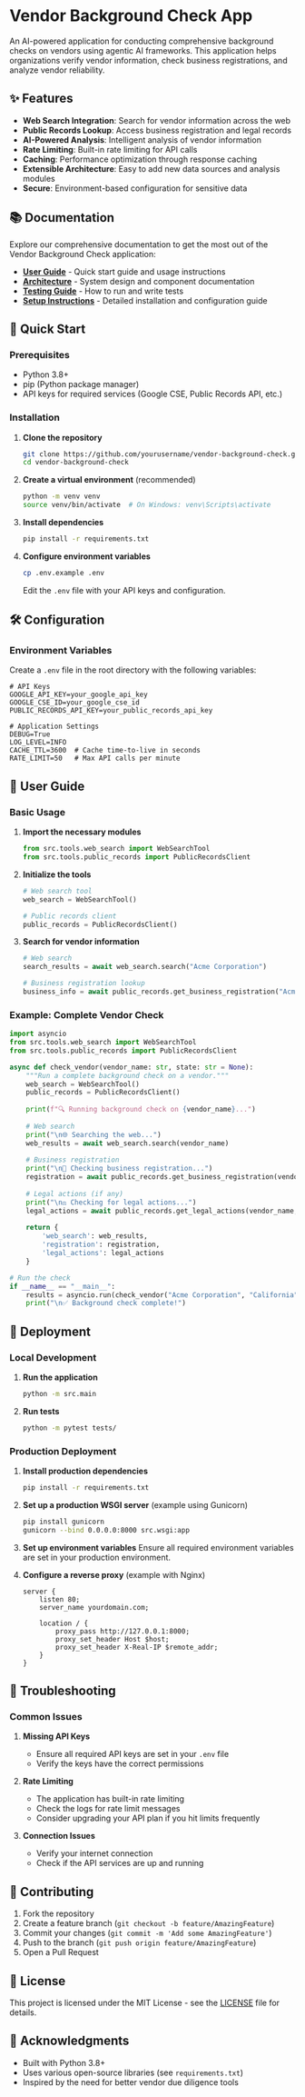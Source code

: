 # Vendor Background Check App

An AI-powered application for conducting comprehensive background checks on vendors using agentic AI frameworks. This application helps organizations verify vendor information, check business registrations, and analyze vendor reliability.

## ✨ Features

- **Web Search Integration**: Search for vendor information across the web
- **Public Records Lookup**: Access business registration and legal records
- **AI-Powered Analysis**: Intelligent analysis of vendor information
- **Rate Limiting**: Built-in rate limiting for API calls
- **Caching**: Performance optimization through response caching
- **Extensible Architecture**: Easy to add new data sources and analysis modules
- **Secure**: Environment-based configuration for sensitive data

## 📚 Documentation

Explore our comprehensive documentation to get the most out of the Vendor Background Check application:

- [**User Guide**](USER_GUIDE.md) - Quick start guide and usage instructions
- [**Architecture**](ARCHITECTURE.md) - System design and component documentation
- [**Testing Guide**](TESTING.md) - How to run and write tests
- [**Setup Instructions**](SETUP.md) - Detailed installation and configuration guide

## 🚀 Quick Start

### Prerequisites

- Python 3.8+
- pip (Python package manager)
- API keys for required services (Google CSE, Public Records API, etc.)

### Installation

1. **Clone the repository**
   ```bash
   git clone https://github.com/yourusername/vendor-background-check.git
   cd vendor-background-check
   ```

2. **Create a virtual environment** (recommended)
   ```bash
   python -m venv venv
   source venv/bin/activate  # On Windows: venv\Scripts\activate
   ```

3. **Install dependencies**
   ```bash
   pip install -r requirements.txt
   ```

4. **Configure environment variables**
   ```bash
   cp .env.example .env
   ```
   Edit the `.env` file with your API keys and configuration.

## 🛠 Configuration

### Environment Variables

Create a `.env` file in the root directory with the following variables:

```
# API Keys
GOOGLE_API_KEY=your_google_api_key
GOOGLE_CSE_ID=your_google_cse_id
PUBLIC_RECORDS_API_KEY=your_public_records_api_key

# Application Settings
DEBUG=True
LOG_LEVEL=INFO
CACHE_TTL=3600  # Cache time-to-live in seconds
RATE_LIMIT=50   # Max API calls per minute
```

## 📖 User Guide

### Basic Usage

1. **Import the necessary modules**
   ```python
   from src.tools.web_search import WebSearchTool
   from src.tools.public_records import PublicRecordsClient
   ```

2. **Initialize the tools**
   ```python
   # Web search tool
   web_search = WebSearchTool()
   
   # Public records client
   public_records = PublicRecordsClient()
   ```

3. **Search for vendor information**
   ```python
   # Web search
   search_results = await web_search.search("Acme Corporation")
   
   # Business registration lookup
   business_info = await public_records.get_business_registration("Acme Corporation", state="California")
   ```

### Example: Complete Vendor Check

```python
import asyncio
from src.tools.web_search import WebSearchTool
from src.tools.public_records import PublicRecordsClient

async def check_vendor(vendor_name: str, state: str = None):
    """Run a complete background check on a vendor."""
    web_search = WebSearchTool()
    public_records = PublicRecordsClient()
    
    print(f"🔍 Running background check on {vendor_name}...")
    
    # Web search
    print("\n🌐 Searching the web...")
    web_results = await web_search.search(vendor_name)
    
    # Business registration
    print("\n🏢 Checking business registration...")
    registration = await public_records.get_business_registration(vendor_name, state=state)
    
    # Legal actions (if any)
    print("\n⚖️ Checking for legal actions...")
    legal_actions = await public_records.get_legal_actions(vendor_name, jurisdiction=state)
    
    return {
        'web_search': web_results,
        'registration': registration,
        'legal_actions': legal_actions
    }

# Run the check
if __name__ == "__main__":
    results = asyncio.run(check_vendor("Acme Corporation", "California"))
    print("\n✅ Background check complete!")
```

## 🚀 Deployment

### Local Development

1. **Run the application**
   ```bash
   python -m src.main
   ```

2. **Run tests**
   ```bash
   python -m pytest tests/
   ```

### Production Deployment

1. **Install production dependencies**
   ```bash
   pip install -r requirements.txt
   ```

2. **Set up a production WSGI server** (example using Gunicorn)
   ```bash
   pip install gunicorn
   gunicorn --bind 0.0.0.0:8000 src.wsgi:app
   ```

3. **Set up environment variables**
   Ensure all required environment variables are set in your production environment.

4. **Configure a reverse proxy** (example with Nginx)
   ```nginx
   server {
       listen 80;
       server_name yourdomain.com;

       location / {
           proxy_pass http://127.0.0.1:8000;
           proxy_set_header Host $host;
           proxy_set_header X-Real-IP $remote_addr;
       }
   }
   ```

## 🐛 Troubleshooting

### Common Issues

1. **Missing API Keys**
   - Ensure all required API keys are set in your `.env` file
   - Verify the keys have the correct permissions

2. **Rate Limiting**
   - The application has built-in rate limiting
   - Check the logs for rate limit messages
   - Consider upgrading your API plan if you hit limits frequently

3. **Connection Issues**
   - Verify your internet connection
   - Check if the API services are up and running

## 🤝 Contributing

1. Fork the repository
2. Create a feature branch (`git checkout -b feature/AmazingFeature`)
3. Commit your changes (`git commit -m 'Add some AmazingFeature'`)
4. Push to the branch (`git push origin feature/AmazingFeature`)
5. Open a Pull Request

## 📄 License

This project is licensed under the MIT License - see the [LICENSE](LICENSE) file for details.

## 🙏 Acknowledgments

- Built with Python 3.8+
- Uses various open-source libraries (see `requirements.txt`)
- Inspired by the need for better vendor due diligence tools
